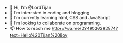- 👋 Hi, I’m @LordTijan
- 👀 I’m interested in coding and blogging
- 🌱 I’m currently learning html, CSS and JavaScript 
- 💞️ I’m looking to collaborate on programming. 
- 📫 How to reach me https://wa.me/2349026282574?text=Hello%20Tijan%20Boy

<!---
LordTijan/LordTijan is a ✨ special ✨ repository because its `README.md` (this file) appears on your GitHub profile.
You can click the Preview link to take a look at your changes.
--->
